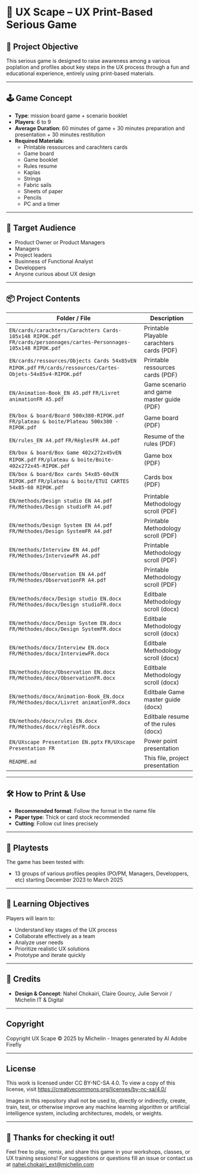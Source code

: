 # 🎲 UX Scape – UX Print-Based Serious Game

## 🧠 Project Objective

This serious game is designed to raise awareness among a various poplation and profiles about key steps in the UX process through a fun and educational experience, entirely using print-based materials.

---

## 🕹️ Game Concept

- **Type**: mission board game + scenario booklet
- **Players**: 6 to 9
- **Average Duration**: 60 minutes of game + 30 minutes preparation and presentation + 30 minutes restitution
- **Required Materials**:
  - Printable ressources and carachters cards
  - Game board
  - Game booklet
  - Rules resume
  - Kaplas
  - Strings
  - Fabric sails
  - Sheets of paper
  - Pencils
  - PC and a timer

---

## 👥 Target Audience

- Product Owner or Product Managers
- Managers
- Project leaders
- Businness of Functional Analyst
- Developpers
- Anyone curious about UX design

---

## 📦 Project Contents

| Folder / File                                                                                                                      | Description                                |
|------------------------------------------------------------------------------------------------------------------------------------|--------------------------------------------|
| `EN/cards/carachters/Carachters Cards-105x148 RIPOK.pdf` `FR/cards/personnages/cartes-Personnages-105x148 RIPOK.pdf`               | Printable Playable carachters cards (PDF)  |
| `EN/cards/ressources/Objects Cards 54x85vEN RIPOK.pdf` `FR/cards/ressources/Cartes-Objets-54x85v4-RIPOK.pdf`                       | Printable ressources cards (PDF)           |
| `EN/Animation-Book_EN A5.pdf` `FR/Livret animationFR A5.pdf`                                                                       | Game scenario and game master guide (PDF)  |
| `EN/box & board/Board 500x380-RIPOK.pdf` `FR/plateau & boite/Plateau 500x380 - RIPOK.pdf`                                          | Game board (PDF)                           |
| `EN/rules_EN A4.pdf` `FR/RèglesFR A4.pdf`                                                                                          | Resume of the rules (PDF)                  |
| `EN/box & board/Box Game 402x272x45vEN RIPOK.pdf` `FR/plateau & boite/Boite-402x272x45-RIPOK.pdf`                                  | Game box (PDF)                             |
| `EN/box & board/Box cards 54x85-60vEN RIPOK.pdf` `FR/plateau & boite/ETUI CARTES 54x85-60 RIPOK.pdf`                               | Cards box (PDF)                            |
| `EN/methods/Design studio EN A4.pdf` `FR/Méthodes/Design studioFR A4.pdf`                                                          | Printable Methodology scroll (PDF)         |
| `EN/methods/Design System EN A4.pdf` `FR/Méthodes/Design SystemFR A4.pdf`                                                          | Printable Methodology scroll (PDF)         |
| `EN/methods/Interview EN A4.pdf` `FR/Méthodes/InterviewFR A4.pdf`                                                                  | Printable Methodology scroll (PDF)         |
| `EN/methods/Observation EN A4.pdf` `FR/Méthodes/ObservationFR A4.pdf`                                                              | Printable Methodology scroll (PDF)         |
| `EN/methods/docx/Design studio EN.docx` `FR/Méthodes/docx/Design studioFR.docx`                                                    | Editbale Methodology scroll (docx)         |
| `EN/methods/docx/Design System EN.docx` `FR/Méthodes/docx/Design SystemFR.docx`                                                    | Editbale Methodology scroll (docx)         |
| `EN/methods/docx/Interview EN.docx` `FR/Méthodes/docx/InterviewFR.docx`                                                            | Editbale Methodology scroll (docx)         |
| `EN/methods/docx/Observation EN.docx` `FR/Méthodes/docx/ObservationFR.docx`                                                        | Editbale Methodology scroll (docx)         |
| `EN/methods/docx/Animation-Book_EN.docx` `FR/Méthodes/docx/Livret animationFR.docx`                                                | Editbale Game master guide (docx)          |
| `EN/methods/docx/rules_EN.docx` `FR/Méthodes/docx/règlesFR.docx`                                                                   | Editbale resume of the rules (docx)        |
| `EN/UXscape Presentation EN.pptx` `FR/UXscape Presentation FR`                                                                     | Power point presentation                   |
| `README.md`             | This file, project presentation            |

---

## 🛠️ How to Print & Use

- **Recommended format**: Follow the format in the name file
- **Paper type**: Thick or card stock recommended
- **Cutting**: Follow cut lines precisely

---

## 🧪 Playtests

The game has been tested with:
- 13 groups of various profiles peoples (PO/PM, Managers, Developpers, etc) starting December 2023 to March 2025

---

## 🎯 Learning Objectives

Players will learn to:
- Understand key stages of the UX process
- Collaborate effectively as a team
- Analyze user needs
- Prioritize realistic UX solutions
- Prototype and iterate quickly

---

## 💬 Credits

- **Design & Concept**: Nahel Chokairi, Claire Gourcy, Julie Servoir / Michelin IT & Digital

---

## Copyright  
Copyright UX Scape © 2025 by Michelin - Images generated by AI Adobe Firefly 

---

## License 
This work is licensed under CC BY-NC-SA 4.0. To view a copy of this license, visit https://creativecommons.org/licenses/by-nc-sa/4.0/

Images in this repository shall not be used to, directly or indirectly, create, train, test, or otherwise improve any machine learning algorithm or artificial intelligence system, including architectures, models, or weights.

---

## 🙌 Thanks for checking it out!

Feel free to play, remix, and share this game in your workshops, classes, or UX training sessions! For suggestions or questions fill an issue or contact us at nahel.chokairi_ext@michelin.com
